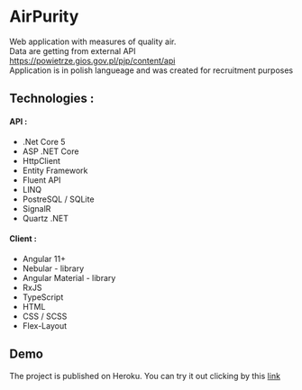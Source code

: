 # AirPurity
Web application with measures of quality air. 
</br>Data are getting from external API https://powietrze.gios.gov.pl/pjp/content/api
</br>Application is in polish langueage and was created for recruitment purposes

## Technologies :

#### API : 
- .Net Core 5
- ASP .NET Core
- HttpClient
- Entity Framework
- Fluent API
- LINQ
- PostreSQL / SQLite
- SignalR
- Quartz .NET

#### Client :
- Angular 11+
- Nebular - library
- Angular Material - library
- RxJS
- TypeScript
- HTML
- CSS / SCSS
- Flex-Layout

## Demo 
The project is published on Heroku. You can try it out clicking by this [link](https://airpurity-banaw.herokuapp.com/)
